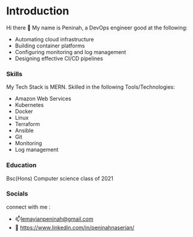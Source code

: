 # Introduction
Hi there 👋
My name is Peninah, a DevOps engineer good at the following:
- Automating cloud infrastructure
- Building container platforms
- Configuring monitoring and log management
- Designing effective CI/CD pipelines

### Skills
My Tech Stack is MERN.
Skilled in the following Tools/Technologies:
- Amazon Web Services
- Kubernetes
- Docker
- Linux
- Terraform
- Ansible
- Git
- Monitoring
- Log management

### Education
 Bsc(Hons) Computer science class of 2021
 
### Socials
connect with me : 
- 📫lemayianpeninah@gmail.com  
- 📲 https://www.linkedin.com/in/peninahnaserian/

<!--
**peninahnaserian/peninahnaserian** is a ✨ _special_ ✨ repository because its `README.md` (this file) appears on your GitHub profile.

Here are some ideas to get you started:

- 🔭 I’m currently working on ...
- 🌱 I’m currently learning ...
- 👯 I’m looking to collaborate on ...
- 🤔 I’m looking for help with ...
- 💬 Ask me about ...
- 📫 How to reach me: ...
- 😄 Pronouns: ...
- ⚡ Fun fact: ...
-->
